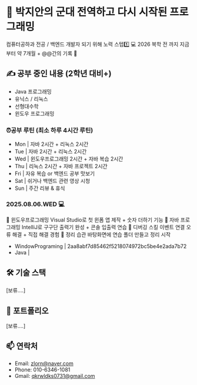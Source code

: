 # 🫡 박지안의 군대 전역하고 다시 시작된 프로그래밍 
컴퓨터공하과 전공 / 백엔드 개발자 되기 위해 노력 스텝1️⃣ 💻
2026 복학 전 까지 지금부터 약 7개월 + @@간의 기록 🧾

## ✍ 공부 중인 내용 (2학년 대비+)
- Java 프로그래밍
- 유닉스 / 리눅스
- 선형대수학
- 윈도우 프로그래밍
### ⏰공부 루틴 (최소 하루 4시간 루틴)
- Mon | 자바 2시간 + 리눅스 2시간
- Tue | 자바 2시간 + 리눅스 2시간
- Wed | 윈도우프로그래밍 2시간 + 자바 복습 2시간
- Thu | 리눅스 2시간 + 자바 프로젝트 2시간
- Fri	| 자유 복습 or 백엔드 공부 맛보기
- Sat	| 쉬거나 백엔드 관련 영상 시청
- Sun	| 주간 리뷰 & 휴식

### 2025.08.06.WED 💻
 💠 윈도우프로그래밍	Visual Studio로 첫 윈폼 앱 제작 + 숫자 더하기 기능
 💠 자바 프로그래밍	IntelliJ로 구구단 출력기 완성 + 콘솔 입출력 연습
 🐞 디버깅 스킬	이벤트 연결 오류 해결 + 직접 해결 경험
 📁 정리 습관	바탕화면에 연습 폴더 만들고 정리 시작
- WindowPrograming | 2aa8abf7d85462f5218074972bc5be4e2ada7b72
- Java | 

## 🛠 기술 스택
[보류....]

## 📘 포트폴리오
[보류....]


## 📫 연락처
- Email: zlorn@naver.com
- Phone: 010-6346-1081
- Gmail: qkrwldks0731@gmail.com
